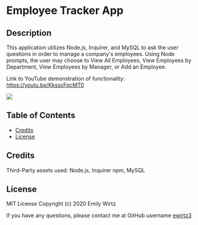 # Employee Tracker App

## Description

This application utilizes Node.js, Inquirer, and MySQL to ask the user questions in order to manage a company's employees. Using Node prompts, the user may choose to View All Employees, View Employees by Department, View Employees by Manager, or Add an Employee.

Link to YouTube demonstration of functionality: https://youtu.be/KkssxFqcMT0

<img src="https://img.shields.io/github/last-commit/ewirtz3/employee-tracker?style=for-the-badge"/>

## Table of Contents

- [Credits](#credits)
- [License](#license)

## Credits

Third-Party assets used: Node.js, Inquirer npm, MySQL

## License

MIT License
Copyright (c) 2020 Emily Wirtz

If you have any questions, please contact me at GitHub username <a href="https://github.com/ewirtz3">ewirtz3</a>

